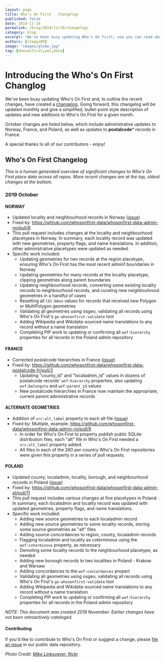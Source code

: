 ```yaml
---
layout: page
title: Who's On First - Changelog
published: false
date: 2019-11-18
permalink: /blog/2019/11/18/changelog/
category: blog
excerpt: "We've been busy updating Who's On First; now you can read about the updates in our changelog."
authors: [stepps00]
image: "images/globe.jpg"
tag: [whosonfirst,wof,data]
---
```


# Introducing the Who's On First Changlog

We've been busy updating Who's On First and, to outline the recent changes, have created a [changelog](https://github.com/whosonfirst-data/whosonfirst-data/blob/master/CHANGELOG.md). Going forward, this changelog will be updated monthly and give a simplified, bullet-point style description of updates and new additions to Who's On First for a given month.

October changes are listed below, which include administrative updates to Norway, France, and Poland, as well as updates to **postalcode*** records in France.

A special thanks to all of our contributors - enjoy!

## Who's On First Changelog
_This is a human generated overview of significant changes to Who's On First place data 
across all repos. More recent changes are at the top, oldest changes at the bottom._

### 2019 October

#### NORWAY
- Updated locality and neighbourhood records in Norway ([issue](https://github.com/whosonfirst-data/whosonfirst-data/issues/298))
- Fixed by: https://github.com/whosonfirst-data/whosonfirst-data-admin-no/pull/6
- This pull request includes changes at the locality and neighbourhood placetypes in Norway. In summary, each locality record was updated with new geometries, property flags, and name translations. In addition, other administrative placetypes were updated as needed.
- Specific work included:
  - Updating geometries for two records at the region placetype, ensuring Who's On First has the most recent admin1 boundaries in Norway
  - Updating geometries for many records at the locality placetype, clipping geometries along parent boundaries 
  - Updating neighbourhood records, converting some existing locality records to neighbourhood records, and curating new neighbouhrood geometries in a handful of cases
  - Resetting all `lbl:bbox` values for records that received new Polygon or MultiPolygon geometries
  - Validating all geometries using osgeo, validating all records using Who's On First's `go-whosonfirst-validate` tool
  - Adding Wikipedia and Wikidata-sourced name translations to any record without a name translation
  - Completing PIP work to updating or confirming all `wof:hierarchy` properties for all records in the Poland admin repository

#### FRANCE
- Corrected postalcode hierarchies in France ([issue](https://github.com/whosonfirst-data/whosonfirst-data/issues/1713))
- Fixed by: https://github.com/whosonfirst-data/whosonfirst-data-postalcode-fr/pull/2
  - Updating "county_id" and "localadmin_id" values in dozens of postalcode records' `wof:hierarchy` properties, also updating `wof:belongsto` and `wof:parent_id` values
  - New postalcode hierarchies in France now maintain the appropriate, current parent administrative records

#### ALTERNATE GEOMETRIES
- Addition of `src:alt_label` property to each alt file ([issue](https://github.com/whosonfirst-data/whosonfirst-data/issues/1714))
- Fixed by: Multiple, example: https://github.com/whosonfirst-data/whosonfirst-data-admin-ro/pull/9
  - In order for Who's On First to property publish public SQLite distribution files, each "alt" file in Who's On First needed a `src:alt_label` property added.
  - Alt files in each of the 260 per-country Who's On First repositories were given this property in a series of pull requests.

#### POLAND
- Updated county, localadmin, locality, borough, and neighbourhood records in Poland ([issue](https://github.com/whosonfirst-data/whosonfirst-data/issues/1131))
- Fixed by: https://github.com/whosonfirst-data/whosonfirst-data-admin-pl/pull/11
- This pull request includes various changes at five placetypes in Poland. In summary, each localadmin and locality record was updated with updated geometries, property flags, and name translations.
- Specific work included:
  - Adding new source geometries to each localadmin record
  - Adding new source geometries to some locality records, storing some source geometries as "alt" files
  - Adding source concordances to region, county, localadmin records
  - Flagging localadmin and locality as coterminous using the `wof:coterminous` property, as necessary
  - Demoting some locality records to the neighbourhood placetype, as needed
  - Adding new borough records to two localities in Poland - Krakow and Warsaw
  - Adding concordances to the `wof:concordances` propert
  - Validating all geometries using osgeo, validating all records using Who's On First's `go-whosonfirst-validate` tool
  - Adding Wikipedia and Wikidata-sourced name translations to any record without a name translation
  - Completing PIP work to updating or confirming all `wof:hierarchy` properties for all records in the Poland admin repository

_NOTE: This document was created 2019 November. Earlier changes have not been 
retroactively cataloged._

#### Contributing

If you'd like to contribute to Who's On First or suggest a change, please [file an issue](https://github.com/whosonfirst-data/whosonfirst-data/issues/new) in our public data repository.

_Photo Credit: [Mike Linksvayer, flickr](https://www.flickr.com/photos/mlinksva/6117780887/in/photolist-ajBe7P-83KJEU-2ejsaLr-X6yNPo-22geH2d-C1j3WJ-C1Jhyw-2hpBDzR-5tRxQr-EeS51N-ieaMC7-hUdRX6-8v5Je2-hYEKWU-hPNmUu-Ssd8i7-VMho85-VMho97-ie4ru2-i7noZg-YgktBh-VAzC3C-RewTfh-Tcdio4-Wm9ZR4-mZYi5a-WvMyEt-ie2UwS-ie4Kmq-hVWAoG-oeZGW9-ouFUaw-ie4vLs-7Diy6S-id5hMp-wqNqnK-fm9u5i-8n1Zsd-i7eM3b-hPKmNF-EHhydv-7ZAfHB-idZ3jk-i8Pz3Y-oddVKH-f5LW4C-KnSWTe-7ebsgq-hPB2ei-i3h3gE/)_
